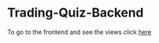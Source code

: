 # Trading-Quiz-Backend

To go to the frontend and see the views click [here](https://github.com/EladioRocha/Trading-Quiz-Frontend)
